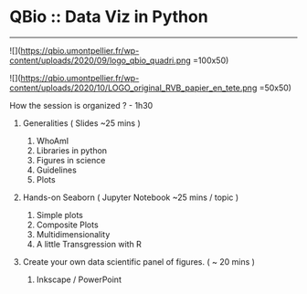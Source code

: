# QBio :: Data Viz in Python
_________________

![](https://qbio.umontpellier.fr/wp-content/uploads/2020/09/logo_qbio_quadri.png =100x50)

![](https://qbio.umontpellier.fr/wp-content/uploads/2020/10/LOGO_original_RVB_papier_en_tete.png =50x50)

How the session is organized ? - 1h30

1. Generalities ( Slides ~25 mins )  
	1. WhoAmI  
    2. Libraries in python  
	3. Figures in science   	
    4. Guidelines  
    5. Plots  

2. Hands-on Seaborn ( Jupyter Notebook ~25 mins / topic )   
    1. Simple plots  
    2. Composite Plots  
    3. Multidimensionality  
    4. A little Transgression with R  

3. Create your own data scientific panel of figures. ( ~ 20 mins )  
    1. Inkscape / PowerPoint   

